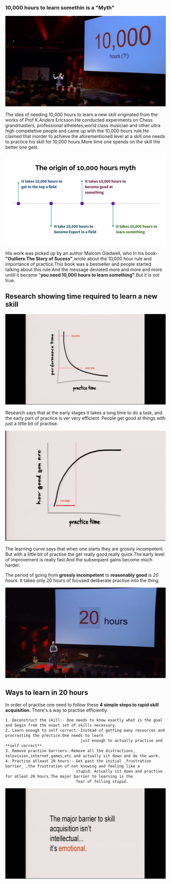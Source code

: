 ### 10,000 hours to learn somethin is a "Myth"

![i dont have 10,000 hours](images/20-hr-learning/I_dont_have_time.png)

The idea of needing 10,000 hours to learn a new skill originated from the works of Prof K.Anders Ericsson.He conducted experiments on Chess grandmasters, professional atheletes,world class musician and other ultra high competetive people and came up with the 10,000 hours rule.He claimed that inorder to achieve the aforementioned level at a skill one needs to practice his skill for 10,000 hours.More time one spends on the skill the better one gets.

![myth of 10,000 hours](images/20-hr-learning/10,000hrs_myth.jpg)

His work was picked up by an author Malcom Gladwell, who in his book-**"Outliers:The Story of Sucess"**,wrote about the 10,000 hour rule and importance of practice.This book was a bestseller and people started talking about this rule.And the message deviated more and more and more untill it became "**you need 10,000 hours to learn something"**.But it is not true.

## Research showing time required to learn a new skill
![research](images/20-hr-learning/graph1.png)

Research says that at the early stages it takes a long time to do a task, and the early part of practice is ver very efficient. People get good at things with just a little bit of practise.

![learning curve](images/20-hr-learning/graph2.png)

The learning curve says that when one starts they are grossly incompetent. But with a little bit of practise the get really good,really quick.The early level of improvement is really fast.And the subsequent gains become much harder.

The period of going from **grossly incompetent** to **reasonably good** is _20 hours_. It takes only 20 hours of focused deliberate practise into the thing.

![20 hours](images/20-hr-learning/20_hrs.png)


## Ways to learn in 20 hours

In order of practise one need to follow these **4 simple steps to rapid skill acquisition**. There's a way to practise efficiently.

	1. Deconstruct the skill:- One needs to know exactly what is the goal and begin from the exact set of skills necessary.
	2. Learn enough to self correct:-Instead of getting many resources and procrasting the prectice.One needs to learn 
									 just enough to actually practise and **self correct**.
	3. Remove practise barriers:-Remove all the distractions, television,internet,games,etc and actually sit down and do the work.
	4. Practise atleast 20 hours:- Get past the initial _frustration barrier_ ,the frustration of not knowing and feeling like a 
								   stupid. Actually sit down and practise for atleat 20 hours.The major barrier to learning is the
								   fear of felling stupid.

![major barrier](images/20-hr-learning/barrier.png)
